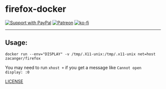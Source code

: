 # firefox-docker

[![Support with PayPal](https://img.shields.io/badge/paypal-donate-yellow.png)](https://paypal.me/zacanger) [![Patreon](https://img.shields.io/badge/patreon-donate-yellow.svg)](https://www.patreon.com/zacanger) [![ko-fi](https://img.shields.io/badge/donate-KoFi-yellow.svg)](https://ko-fi.com/U7U2110VB)

--------

## Usage:

```shell
docker run --env="DISPLAY" -v /tmp/.X11-unix:/tmp/.x11-unix net=host zacanger/firefox
```

You may need to run `xhost +` if you get a message like `Cannot open display: :0`

[LICENSE](./LICENSE.md)
